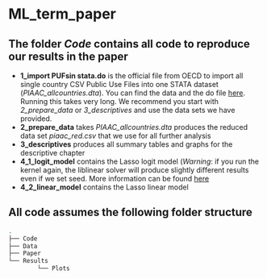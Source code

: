 # ML_term_paper


## The folder *Code* contains all code to reproduce our results in the paper 

- **1_import PUFsin stata.do** is the official file from OECD to import all single country CSV Public Use Files into one STATA dataset (*PIAAC_allcountries.dta*). You can find the data and the do file [here](http://www.oecd.org/skills/piaac/data/). Running this takes very long. We recommend you start with  *2_prepare_data* or *3_descriptives* and use the data sets we have provided. 
- **2_prepare_data** takes *PIAAC_allcountries.dta* produces the reduced data set *piaac_red.csv* that we use for all further analysis
- **3_descriptives** produces all summary tables and graphs for the descriptive chapter 
- **4_1_logit_model** contains the Lasso logit model (*Warning*: if you run the kernel again, the liblinear solver will produce slightly different results even if we set seed. More information can be found [here](https://stackoverflow.com/questions/24424440/sklearn-linear-model-logisticregression-returns-different-coefficients-every-tim)
- **4_2_linear_model** contains the Lasso linear model

## All code assumes the following folder structure

```bash
. 
├── Code
├── Data
├── Paper
└── Results 
        └── Plots
```         
        
